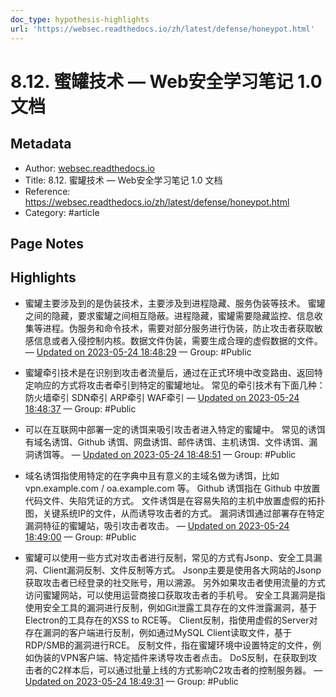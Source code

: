 ```yaml
---
doc_type: hypothesis-highlights
url: 'https://websec.readthedocs.io/zh/latest/defense/honeypot.html'
---
```


# 8.12. 蜜罐技术 — Web安全学习笔记 1.0 文档

## Metadata
- Author: [websec.readthedocs.io]()
- Title: 8.12. 蜜罐技术 — Web安全学习笔记 1.0 文档
- Reference: https://websec.readthedocs.io/zh/latest/defense/honeypot.html
- Category: #article

## Page Notes
## Highlights
- 蜜罐主要涉及到的是伪装技术，主要涉及到进程隐藏、服务伪装等技术。 蜜罐之间的隐藏，要求蜜罐之间相互隐蔽。进程隐藏，蜜罐需要隐藏监控、信息收集等进程。伪服务和命令技术，需要对部分服务进行伪装，防止攻击者获取敏感信息或者入侵控制内核。数据文件伪装，需要生成合理的虚假数据的文件。 — [Updated on 2023-05-24 18:48:29](https://hyp.is/hSQexPogEe2VTTcGKw3BQw/websec.readthedocs.io/zh/latest/defense/honeypot.html) — Group: #Public

- 蜜罐牵引技术是在识别到攻击者流量后，通过在正式环境中改变路由、返回特定响应的方式将攻击者牵引到特定的蜜罐地址。 常见的牵引技术有下面几种： 防火墙牵引 SDN牵引 ARP牵引 WAF牵引 — [Updated on 2023-05-24 18:48:37](https://hyp.is/iXmecvogEe2iNNcZ3J8stQ/websec.readthedocs.io/zh/latest/defense/honeypot.html) — Group: #Public

- 可以在互联网中部署一定的诱饵来吸引攻击者进入特定的蜜罐中。 常见的诱饵有域名诱饵、Github 诱饵、网盘诱饵、邮件诱饵、主机诱饵、文件诱饵、漏洞诱饵等。 — [Updated on 2023-05-24 18:48:51](https://hyp.is/kicfXvogEe2Xl8dBoZ0JYA/websec.readthedocs.io/zh/latest/defense/honeypot.html) — Group: #Public

- 域名诱饵指使用特定的在字典中且有意义的主域名做为诱饵，比如 vpn.example.com / oa.example.com 等。 Github 诱饵指在 Github 中放置代码文件、失陷凭证的方式。 文件诱饵是在容易失陷的主机中放置虚假的拓扑图，关键系统IP的文件，从而诱导攻击者的方式。 漏洞诱饵通过部署存在特定漏洞特征的蜜罐站，吸引攻击者攻击。 — [Updated on 2023-05-24 18:49:00](https://hyp.is/l3KTdvogEe2S47NbX_UxaQ/websec.readthedocs.io/zh/latest/defense/honeypot.html) — Group: #Public

- 蜜罐可以使用一些方式对攻击者进行反制，常见的方式有Jsonp、安全工具漏洞、Client漏洞反制、文件反制等方式。 Jsonp主要是使用各大网站的Jsonp获取攻击者已经登录的社交账号，用以溯源。 另外如果攻击者使用流量的方式访问蜜罐网站，可以使用运营商接口获取攻击者的手机号。 安全工具漏洞是指使用安全工具的漏洞进行反制，例如Git泄露工具存在的文件泄露漏洞，基于Electron的工具存在的XSS to RCE等。 Client反制，指使用虚假的Server对存在漏洞的客户端进行反制，例如通过MySQL Client读取文件，基于RDP/SMB的漏洞进行RCE。 反制文件，指在蜜罐环境中设置特定的文件，例如伪装的VPN客户端、特定插件来诱导攻击者点击。 DoS反制，在获取到攻击者的C2样本后，可以通过批量上线的方式影响C2攻击者的控制服务器。 — [Updated on 2023-05-24 18:49:31](https://hyp.is/qgETMvogEe2Djt8EDtKJcQ/websec.readthedocs.io/zh/latest/defense/honeypot.html) — Group: #Public




